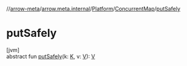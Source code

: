 //[arrow-meta](../../../../index.md)/[arrow.meta.internal](../../index.md)/[Platform](../index.md)/[ConcurrentMap](index.md)/[putSafely](put-safely.md)

# putSafely

[jvm]\
abstract fun [putSafely](put-safely.md)(k: [K](index.md), v: [V](index.md)): [V](index.md)
